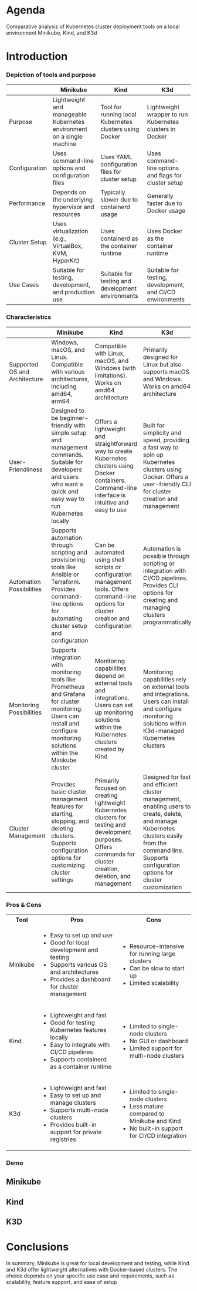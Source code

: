 # Agenda
Сomparative analysis of Kubernetes cluster deployment tools on a local environment Minikube, Kind, and K3d
# Introduction
### Depiction of tools and purpose

| | Minikube | Kind  | K3d |
|------------|-----------|----------|--------|
| Purpose  | Lightweight and manageable Kubernetes environment on a single machine | Tool for running local Kubernetes clusters using Docker | Lightweight wrapper to run Kubernetes clusters in Docker |
| Configuration | Uses command-line options and configuration files | Uses YAML configuration files for cluster setup | Uses command-line options and flags for cluster setup |
| Performance | Depends on the underlying hypervisor and resources | Typically slower due to containerd usage | Generally faster due to Docker usage |
| Cluster Setup	| Uses virtualization (e.g., VirtualBox, KVM, HyperKit) | Uses containerd as the container runtime | Uses Docker as the container runtime|	
| Use Cases | Suitable for testing, development, and production use | 	Suitable for testing and development environments |	Suitable for testing, development, and CI/CD environments	



### Сharacteristics
| | Minikube | Kind  | K3d |
|------------|-----------|----------|--------|
| Supported OS and Architecture | Windows, macOS, and Linux. Compatible with various architectures, including amd64, arm64 | Compatible with Linux, macOS, and Windows (with limitations). Works on amd64 architecture | Primarily designed for Linux but also supports macOS and Windows. Works on amd64 architecture |
| User-Friendliness | Designed to be beginner-friendly with simple setup and management commands. Suitable for developers and users who want a quick and easy way to run Kubernetes locally | Offers a lightweight and straightforward way to create Kubernetes clusters using Docker containers. Command-line interface is intuitive and easy to use | Built for simplicity and speed, providing a fast way to spin up Kubernetes clusters using Docker. Offers a user-friendly CLI for cluster creation and management |
| Automation Possibilities | Supports automation through scripting and provisioning tools like Ansible or Terraform. Provides command-line options for automating cluster setup and configuration | Can be automated using shell scripts or configuration management tools. Offers command-line options for cluster creation and configuration | Automation is possible through scripting or integration with CI/CD pipelines. Provides CLI options for creating and managing clusters programmatically |
| Monitoring Possibilities | Supports integration with monitoring tools like Prometheus and Grafana for cluster monitoring. Users can install and configure monitoring solutions within the Minikube cluster | Monitoring capabilities depend on external tools and integrations. Users can set up monitoring solutions within the Kubernetes clusters created by Kind | Monitoring capabilities rely on external tools and integrations. Users can install and configure monitoring solutions within K3d-managed Kubernetes clusters |
| Cluster Management | Provides basic cluster management features for starting, stopping, and deleting clusters. Supports configuration options for customizing cluster settings | Primarily focused on creating lightweight Kubernetes clusters for testing and development purposes. Offers commands for cluster creation, deletion, and management | Designed for fast and efficient cluster management, enabling users to create, delete, and manage Kubernetes clusters easily from the command line. Supports configuration options for cluster customization |


### Pros & Cons
<table>
  <tr>
    <th>Tool</th>
    <th style="text-align:center">Pros</th>
    <th style="text-align:center">Cons</th>
  </tr>
  <tr>
    <td>Minikube</td>
    <td>
      <ul>
        <li>Easy to set up and use</li>
        <li>Good for local development and testing</li>
        <li>Supports various OS and architectures</li>
        <li>Provides a dashboard for cluster management</li>
      </ul>
    </td>
    <td>
      <ul>
        <li>Resource-intensive for running large clusters</li>
        <li>Can be slow to start up</li>
        <li>Limited scalability</li>
      </ul>
    </td>
  </tr>
  <tr>
    <td>Kind</td>
    <td>
      <ul>
        <li>Lightweight and fast</li>
        <li>Good for testing Kubernetes features locally</li>
        <li>Easy to integrate with CI/CD pipelines</li>
        <li>Supports containerd as a container runtime</li>
      </ul>
    </td>
    <td>
      <ul>
        <li>Limited to single-node clusters</li>
        <li>No GUI or dashboard</li>
        <li>Limited support for multi-node clusters</li>
      </ul>
    </td>
  </tr>
  <tr>
    <td>K3d</td>
    <td>
      <ul>
        <li>Lightweight and fast</li>
        <li>Easy to set up and manage clusters</li>
        <li>Supports multi-node clusters</li>
        <li>Provides built-in support for private registries</li>
      </ul>
    </td>
    <td>
      <ul>
        <li>Limited to single-node clusters</li>
        <li>Less mature compared to Minikube and Kind</li>
        <li>No built-in support for CI/CD integration</li>
      </ul>
    </td>
  </tr>
</table>

### Demo
## Minikube

<script src="https://asciinema.org/a/0FpWLUfPqdPCMLN1mUAVda1W9.js" id="asciicast-0FpWLUfPqdPCMLN1mUAVda1W9" async data-start-at="25" data-speed="2" data-theme="solarized-dark"></script>


## Kind

<script src="https://asciinema.org/a/ttH26CR5yGyndUgigatDAijz0.js" id="asciicast-654501" async="true"></script>

## K3D
<script src="https://asciinema.org/a/RCSfPU7aTKOL8gtYQ4kvMTSw8.js" id="asciicast-654507" async="true"></script>

# Conclusions
In summary, Minikube is great for local development and testing, while Kind and K3d offer lightweight alternatives with Docker-based clusters. The choice depends on your specific use case and requirements, such as scalability, feature support, and ease of setup
